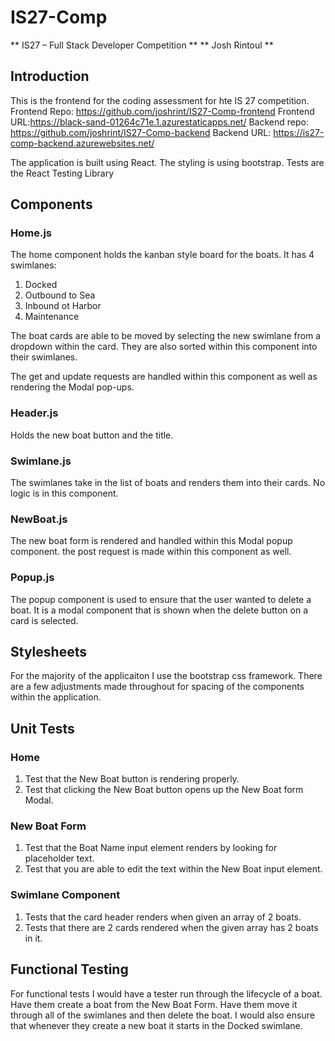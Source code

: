 # IS27-Comp
** IS27 – Full Stack Developer Competition **
** Josh Rintoul **

## Introduction
This is the frontend for the coding assessment for hte IS 27 competition.
Frontend Repo: https://github.com/joshrint/IS27-Comp-frontend
Frontend URL:https://black-sand-01264c71e.1.azurestaticapps.net/
Backend repo: https://github.com/joshrint/IS27-Comp-backend
Backend URL: https://is27-comp-backend.azurewebsites.net/

The application is built using React. 
The styling is using bootstrap.
Tests are the React Testing Library

## Components
### Home.js
The home component holds the kanban style board for the boats. It has 4 swimlanes:
1. Docked
2. Outbound to Sea
3. Inbound ot Harbor
4. Maintenance

The boat cards are able to be moved by selecting the new swimlane from a dropdown within the card. They are also sorted within this component into their swimlanes.

The get and update requests are handled within this component as well as rendering the Modal pop-ups.

### Header.js
Holds the new boat button and the title.

### Swimlane.js
The swimlanes take in the list of boats and renders them into their cards. No logic is in this component.

### NewBoat.js
The new boat form is rendered and handled within this Modal popup component.
the post request is made within this component as well.

### Popup.js
The popup component is used to ensure that the user wanted to delete a boat. It is a modal component that is shown when the delete button on a card is selected.

## Stylesheets
For the majority of the applicaiton I use the bootstrap css framework. There are a few adjustments made throughout for spacing of the components within the application.

## Unit Tests
### Home
1. Test that the New Boat button is rendering properly.
2. Test that clicking the New Boat button opens up the New Boat form Modal.
### New Boat Form
1. Test that the Boat Name input element renders by looking for placeholder text.
2. Test that you are able to edit the text within the New Boat input element.
### Swimlane Component
1. Tests that the card header renders when given an array of 2 boats.
2. Tests that there are 2 cards rendered when the given array has 2 boats in it.

## Functional Testing
For functional tests I would have a tester run through the lifecycle of a boat. Have them create a boat from the New Boat Form. Have them move it through all of the swimlanes and then delete the boat. I would also ensure that whenever they create a new boat it starts in the Docked swimlane.
